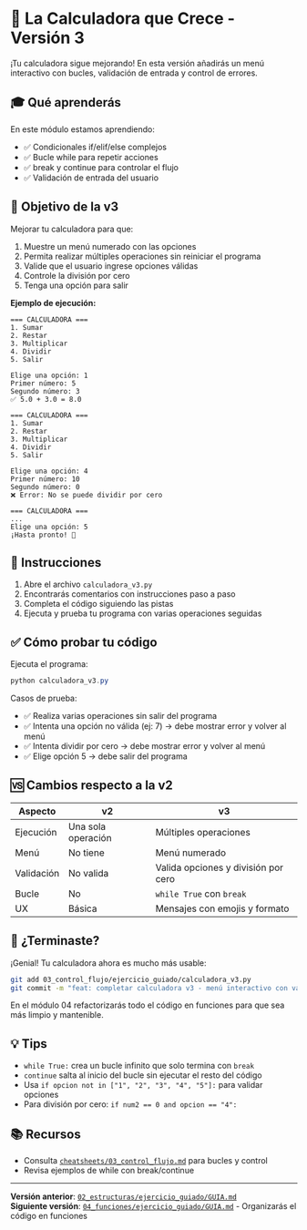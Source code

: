 # 🎯 La Calculadora que Crece - Versión 3

¡Tu calculadora sigue mejorando! En esta versión añadirás un menú interactivo con bucles, validación de entrada y control de errores.

## 🎓 Qué aprenderás

En este módulo estamos aprendiendo:
- ✅ Condicionales if/elif/else complejos
- ✅ Bucle while para repetir acciones
- ✅ break y continue para controlar el flujo
- ✅ Validación de entrada del usuario

## 🎯 Objetivo de la v3

Mejorar tu calculadora para que:
1. Muestre un menú numerado con las opciones
2. Permita realizar múltiples operaciones sin reiniciar el programa
3. Valide que el usuario ingrese opciones válidas
4. Controle la división por cero
5. Tenga una opción para salir

**Ejemplo de ejecución:**
```
=== CALCULADORA ===
1. Sumar
2. Restar
3. Multiplicar
4. Dividir
5. Salir

Elige una opción: 1
Primer número: 5
Segundo número: 3
✅ 5.0 + 3.0 = 8.0

=== CALCULADORA ===
1. Sumar
2. Restar
3. Multiplicar
4. Dividir
5. Salir

Elige una opción: 4
Primer número: 10
Segundo número: 0
❌ Error: No se puede dividir por cero

=== CALCULADORA ===
...
Elige una opción: 5
¡Hasta pronto! 👋
```

## 📝 Instrucciones

1. Abre el archivo `calculadora_v3.py`
2. Encontrarás comentarios con instrucciones paso a paso
3. Completa el código siguiendo las pistas
4. Ejecuta y prueba tu programa con varias operaciones seguidas

## ✅ Cómo probar tu código

Ejecuta el programa:
```powershell
python calculadora_v3.py
```

Casos de prueba:
- ✅ Realiza varias operaciones sin salir del programa
- ✅ Intenta una opción no válida (ej: 7) → debe mostrar error y volver al menú
- ✅ Intenta dividir por cero → debe mostrar error y volver al menú
- ✅ Elige opción 5 → debe salir del programa

## 🆚 Cambios respecto a la v2

| Aspecto | v2 | v3 |
|---------|----|----|
| Ejecución | Una sola operación | Múltiples operaciones |
| Menú | No tiene | Menú numerado |
| Validación | No valida | Valida opciones y división por cero |
| Bucle | No | `while True` con `break` |
| UX | Básica | Mensajes con emojis y formato |

## 🚀 ¿Terminaste?

¡Genial! Tu calculadora ahora es mucho más usable:
```bash
git add 03_control_flujo/ejercicio_guiado/calculadora_v3.py
git commit -m "feat: completar calculadora v3 - menú interactivo con validación"
```

En el módulo 04 refactorizarás todo el código en funciones para que sea más limpio y mantenible.

## 💡 Tips

- `while True:` crea un bucle infinito que solo termina con `break`
- `continue` salta al inicio del bucle sin ejecutar el resto del código
- Usa `if opcion not in ["1", "2", "3", "4", "5"]:` para validar opciones
- Para división por cero: `if num2 == 0 and opcion == "4":`

## 📚 Recursos

- Consulta [`cheatsheets/03_control_flujo.md`](../../cheatsheets/03_control_flujo.md) para bucles y control
- Revisa ejemplos de while con break/continue

---

**Versión anterior**: [`02_estructuras/ejercicio_guiado/GUIA.md`](../../02_estructuras/ejercicio_guiado/GUIA.md)  
**Siguiente versión**: [`04_funciones/ejercicio_guiado/GUIA.md`](../../04_funciones/ejercicio_guiado/GUIA.md) - Organizarás el código en funciones